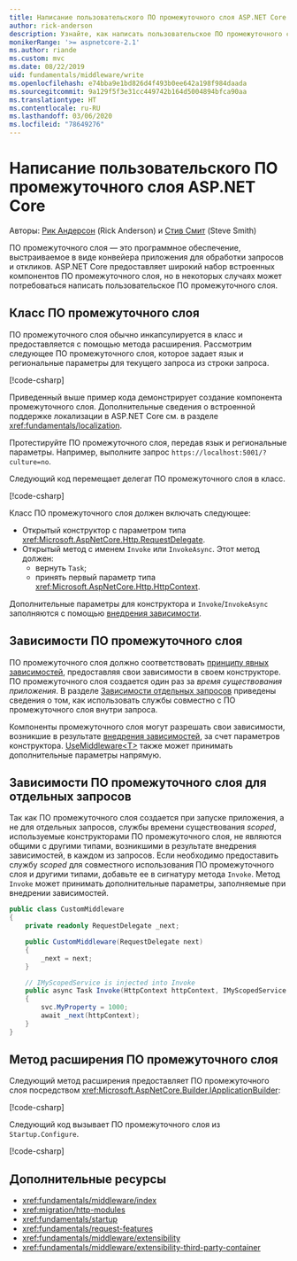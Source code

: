 ```yaml
---
title: Написание пользовательского ПО промежуточного слоя ASP.NET Core
author: rick-anderson
description: Узнайте, как написать пользовательское ПО промежуточного слоя ASP.NET Core.
monikerRange: '>= aspnetcore-2.1'
ms.author: riande
ms.custom: mvc
ms.date: 08/22/2019
uid: fundamentals/middleware/write
ms.openlocfilehash: e74bba9e1bd826d4f493b0ee642a198f984daada
ms.sourcegitcommit: 9a129f5f3e31cc449742b164d5004894bfca90aa
ms.translationtype: HT
ms.contentlocale: ru-RU
ms.lasthandoff: 03/06/2020
ms.locfileid: "78649276"
---
```

# <a name="write-custom-aspnet-core-middleware"></a>Написание пользовательского ПО промежуточного слоя ASP.NET Core

Авторы: [Рик Андерсон](https://twitter.com/RickAndMSFT) (Rick Anderson) и [Стив Смит](https://ardalis.com/) (Steve Smith)

ПО промежуточного слоя — это программное обеспечение, выстраиваемое в виде конвейера приложения для обработки запросов и откликов. ASP.NET Core предоставляет широкий набор встроенных компонентов ПО промежуточного слоя, но в некоторых случаях может потребоваться написать пользовательское ПО промежуточного слоя.

## <a name="middleware-class"></a>Класс ПО промежуточного слоя

ПО промежуточного слоя обычно инкапсулируется в класс и предоставляется с помощью метода расширения. Рассмотрим следующее ПО промежуточного слоя, которое задает язык и региональные параметры для текущего запроса из строки запроса.

[!code-csharp[](write/snapshot/StartupCulture.cs)]

Приведенный выше пример кода демонстрирует создание компонента промежуточного слоя. Дополнительные сведения о встроенной поддержке локализации в ASP.NET Core см. в разделе <xref:fundamentals/localization>.

Протестируйте ПО промежуточного слоя, передав язык и региональные параметры. Например, выполните запрос `https://localhost:5001/?culture=no`.

Следующий код перемещает делегат ПО промежуточного слоя в класс.

[!code-csharp[](write/snapshot/RequestCultureMiddleware.cs)]

Класс ПО промежуточного слоя должен включать следующее:

* Открытый конструктор с параметром типа <xref:Microsoft.AspNetCore.Http.RequestDelegate>.
* Открытый метод с именем `Invoke` или `InvokeAsync`. Этот метод должен:
  * вернуть `Task`;
  * принять первый параметр типа <xref:Microsoft.AspNetCore.Http.HttpContext>.
  
Дополнительные параметры для конструктора и `Invoke`/`InvokeAsync` заполняются с помощью [внедрения зависимости](xref:fundamentals/dependency-injection).

## <a name="middleware-dependencies"></a>Зависимости ПО промежуточного слоя

ПО промежуточного слоя должно соответствовать [принципу явных зависимостей](/dotnet/standard/modern-web-apps-azure-architecture/architectural-principles#explicit-dependencies), предоставляя свои зависимости в своем конструкторе. ПО промежуточного слоя создается один раз за *время существования приложения*. В разделе [Зависимости отдельных запросов](#per-request-middleware-dependencies) приведены сведения о том, как использовать службы совместно с ПО промежуточного слоя внутри запроса.

Компоненты промежуточного слоя могут разрешать свои зависимости, возникшие в результате [внедрения зависимостей](xref:fundamentals/dependency-injection), за счет параметров конструктора. [UseMiddleware&lt;T&gt;](/dotnet/api/microsoft.aspnetcore.builder.usemiddlewareextensions.usemiddleware#Microsoft_AspNetCore_Builder_UseMiddlewareExtensions_UseMiddleware_Microsoft_AspNetCore_Builder_IApplicationBuilder_System_Type_System_Object___) также может принимать дополнительные параметры напрямую.

## <a name="per-request-middleware-dependencies"></a>Зависимости ПО промежуточного слоя для отдельных запросов

Так как ПО промежуточного слоя создается при запуске приложения, а не для отдельных запросов, службы времени существования *scoped*, используемые конструкторами ПО промежуточного слоя, не являются общими с другими типами, возникшими в результате внедрения зависимостей, в каждом из запросов. Если необходимо предоставить службу *scoped* для совместного использования ПО промежуточного слоя и другими типами, добавьте ее в сигнатуру метода `Invoke`. Метод `Invoke` может принимать дополнительные параметры, заполняемые при внедрении зависимостей.

```csharp
public class CustomMiddleware
{
    private readonly RequestDelegate _next;

    public CustomMiddleware(RequestDelegate next)
    {
        _next = next;
    }

    // IMyScopedService is injected into Invoke
    public async Task Invoke(HttpContext httpContext, IMyScopedService svc)
    {
        svc.MyProperty = 1000;
        await _next(httpContext);
    }
}
```

## <a name="middleware-extension-method"></a>Метод расширения ПО промежуточного слоя

Следующий метод расширения предоставляет ПО промежуточного слоя посредством <xref:Microsoft.AspNetCore.Builder.IApplicationBuilder>:

[!code-csharp[](write/snapshot/RequestCultureMiddlewareExtensions.cs)]

Следующий код вызывает ПО промежуточного слоя из `Startup.Configure`.

[!code-csharp[](write/snapshot/Startup.cs?highlight=5)]

## <a name="additional-resources"></a>Дополнительные ресурсы

* <xref:fundamentals/middleware/index>
* <xref:migration/http-modules>
* <xref:fundamentals/startup>
* <xref:fundamentals/request-features>
* <xref:fundamentals/middleware/extensibility>
* <xref:fundamentals/middleware/extensibility-third-party-container>
